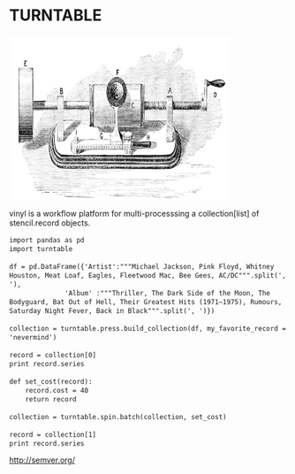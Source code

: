 TURNTABLE
=====================================================================================================

<img align="top" src="docs/turntable.jpeg" height="300" width="400">

vinyl is a workflow platform for multi-processsing a collection[list] of stencil.record objects.



```
import pandas as pd
import turntable

df = pd.DataFrame({'Artist':"""Michael Jackson, Pink Floyd, Whitney Houston, Meat Loaf, Eagles, Fleetwood Mac, Bee Gees, AC/DC""".split(', '),
              'Album' :"""Thriller, The Dark Side of the Moon, The Bodyguard, Bat Out of Hell, Their Greatest Hits (1971–1975), Rumours, Saturday Night Fever, Back in Black""".split(', ')})

collection = turntable.press.build_collection(df, my_favorite_record = 'nevermind')

record = collection[0]
print record.series

def set_cost(record):
    record.cost = 40
    return record

collection = turntable.spin.batch(collection, set_cost)

record = collection[1]
print record.series
```

http://semver.org/